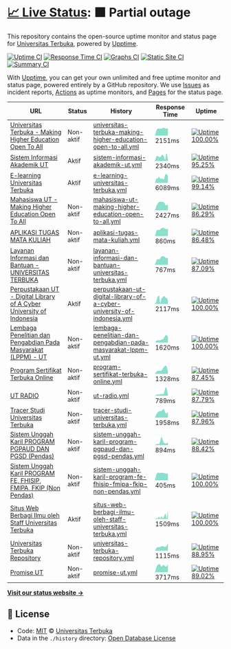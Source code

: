 # [📈 Live Status](https://UnivTerbuka.github.io/online): <!--live status--> **🟧 Partial outage**

This repository contains the open-source uptime monitor and status page for [Universitas Terbuka](https://www.ut.ac.id/), powered by [Upptime](https://github.com/upptime/upptime).

[![Uptime CI](https://github.com/koj-co/upptime/workflows/Uptime%20CI/badge.svg)](https://github.com/koj-co/upptime/actions?query=workflow%3A%22Uptime+CI%22)
[![Response Time CI](https://github.com/koj-co/upptime/workflows/Response%20Time%20CI/badge.svg)](https://github.com/koj-co/upptime/actions?query=workflow%3A%22Response+Time+CI%22)
[![Graphs CI](https://github.com/koj-co/upptime/workflows/Graphs%20CI/badge.svg)](https://github.com/koj-co/upptime/actions?query=workflow%3A%22Graphs+CI%22)
[![Static Site CI](https://github.com/koj-co/upptime/workflows/Static%20Site%20CI/badge.svg)](https://github.com/koj-co/upptime/actions?query=workflow%3A%22Static+Site+CI%22)
[![Summary CI](https://github.com/koj-co/upptime/workflows/Summary%20CI/badge.svg)](https://github.com/koj-co/upptime/actions?query=workflow%3A%22Summary+CI%22)

With [Upptime](https://upptime.js.org), you can get your own unlimited and free uptime monitor and status page, powered entirely by a GitHub repository. We use [Issues](https://github.com/UnivTerbuka/online/issues) as incident reports, [Actions](https://github.com/UnivTerbuka/online/actions) as uptime monitors, and [Pages](https://UnivTerbuka.github.io/online) for the status page.

<!--start: status pages-->
<!-- This summary is generated by Upptime (https://github.com/upptime/upptime) -->
<!-- Do not edit this manually, your changes will be overwritten -->

| URL                                                                                                   | Status    | History                                                                                                                                                                                                       | Response Time                                                                                                                            | Uptime                                                                                                                                                                                                                                                                                                                                     |
| ----------------------------------------------------------------------------------------------------- | --------- | ------------------------------------------------------------------------------------------------------------------------------------------------------------------------------------------------------------- | ---------------------------------------------------------------------------------------------------------------------------------------- | ------------------------------------------------------------------------------------------------------------------------------------------------------------------------------------------------------------------------------------------------------------------------------------------------------------------------------------------ |
| [Universitas Terbuka - Making Higher Education Open To All](https://www.ut.ac.id/)                    | Non-aktif | [universitas-terbuka-making-higher-education-open-to-all.yml](https://github.com/UnivTerbuka/online/commits/master/history/universitas-terbuka-making-higher-education-open-to-all.yml)                       | <img alt="Response time graph" src="./graphs/universitas-terbuka-making-higher-education-open-to-all.png" height="20"> 2151ms            | [![Uptime 100.00%](https://img.shields.io/endpoint?url=https%3A%2F%2Fraw.githubusercontent.com%2FUnivTerbuka%2Fonline%2Fmaster%2Fapi%2Funiversitas-terbuka-making-higher-education-open-to-all%2Fuptime.json)](https://UnivTerbuka.github.io/online/history/universitas-terbuka-making-higher-education-open-to-all)                       |
| [Sistem Informasi Akademik UT](https://sia.ut.ac.id/)                                                 | Aktif     | [sistem-informasi-akademik-ut.yml](https://github.com/UnivTerbuka/online/commits/master/history/sistem-informasi-akademik-ut.yml)                                                                             | <img alt="Response time graph" src="./graphs/sistem-informasi-akademik-ut.png" height="20"> 2340ms                                       | [![Uptime 95.25%](https://img.shields.io/endpoint?url=https%3A%2F%2Fraw.githubusercontent.com%2FUnivTerbuka%2Fonline%2Fmaster%2Fapi%2Fsistem-informasi-akademik-ut%2Fuptime.json)](https://UnivTerbuka.github.io/online/history/sistem-informasi-akademik-ut)                                                                              |
| [E-learning Universitas Terbuka](https://elearning.ut.ac.id/)                                         | Aktif     | [e-learning-universitas-terbuka.yml](https://github.com/UnivTerbuka/online/commits/master/history/e-learning-universitas-terbuka.yml)                                                                         | <img alt="Response time graph" src="./graphs/e-learning-universitas-terbuka.png" height="20"> 6089ms                                     | [![Uptime 99.14%](https://img.shields.io/endpoint?url=https%3A%2F%2Fraw.githubusercontent.com%2FUnivTerbuka%2Fonline%2Fmaster%2Fapi%2Fe-learning-universitas-terbuka%2Fuptime.json)](https://UnivTerbuka.github.io/online/history/e-learning-universitas-terbuka)                                                                          |
| [Mahasiswa UT - Making Higher Education Open To All](https://mahasiswa.ut.ac.id/)                     | Non-aktif | [mahasiswa-ut-making-higher-education-open-to-all.yml](https://github.com/UnivTerbuka/online/commits/master/history/mahasiswa-ut-making-higher-education-open-to-all.yml)                                     | <img alt="Response time graph" src="./graphs/mahasiswa-ut-making-higher-education-open-to-all.png" height="20"> 2427ms                   | [![Uptime 86.29%](https://img.shields.io/endpoint?url=https%3A%2F%2Fraw.githubusercontent.com%2FUnivTerbuka%2Fonline%2Fmaster%2Fapi%2Fmahasiswa-ut-making-higher-education-open-to-all%2Fuptime.json)](https://UnivTerbuka.github.io/online/history/mahasiswa-ut-making-higher-education-open-to-all)                                      |
| [APLIKASI TUGAS MATA KULIAH](https://tmk.ut.ac.id/tmkui/#/)                                           | Non-aktif | [aplikasi-tugas-mata-kuliah.yml](https://github.com/UnivTerbuka/online/commits/master/history/aplikasi-tugas-mata-kuliah.yml)                                                                                 | <img alt="Response time graph" src="./graphs/aplikasi-tugas-mata-kuliah.png" height="20"> 860ms                                          | [![Uptime 86.48%](https://img.shields.io/endpoint?url=https%3A%2F%2Fraw.githubusercontent.com%2FUnivTerbuka%2Fonline%2Fmaster%2Fapi%2Faplikasi-tugas-mata-kuliah%2Fuptime.json)](https://UnivTerbuka.github.io/online/history/aplikasi-tugas-mata-kuliah)                                                                                  |
| [Layanan Informasi dan Bantuan - UNIVERSITAS TERBUKA](http://hallo-ut.ut.ac.id/)                      | Non-aktif | [layanan-informasi-dan-bantuan-universitas-terbuka.yml](https://github.com/UnivTerbuka/online/commits/master/history/layanan-informasi-dan-bantuan-universitas-terbuka.yml)                                   | <img alt="Response time graph" src="./graphs/layanan-informasi-dan-bantuan-universitas-terbuka.png" height="20"> 767ms                   | [![Uptime 87.09%](https://img.shields.io/endpoint?url=https%3A%2F%2Fraw.githubusercontent.com%2FUnivTerbuka%2Fonline%2Fmaster%2Fapi%2Flayanan-informasi-dan-bantuan-universitas-terbuka%2Fuptime.json)](https://UnivTerbuka.github.io/online/history/layanan-informasi-dan-bantuan-universitas-terbuka)                                    |
| [Perpustakaan UT - Digital Library of A Cyber University of Indonesia](https://www.pustaka.ut.ac.id/) | Aktif     | [perpustakaan-ut-digital-library-of-a-cyber-university-of-indonesia.yml](https://github.com/UnivTerbuka/online/commits/master/history/perpustakaan-ut-digital-library-of-a-cyber-university-of-indonesia.yml) | <img alt="Response time graph" src="./graphs/perpustakaan-ut-digital-library-of-a-cyber-university-of-indonesia.png" height="20"> 2117ms | [![Uptime 100.00%](https://img.shields.io/endpoint?url=https%3A%2F%2Fraw.githubusercontent.com%2FUnivTerbuka%2Fonline%2Fmaster%2Fapi%2Fperpustakaan-ut-digital-library-of-a-cyber-university-of-indonesia%2Fuptime.json)](https://UnivTerbuka.github.io/online/history/perpustakaan-ut-digital-library-of-a-cyber-university-of-indonesia) |
| [Lembaga Penelitian dan Pengabdian Pada Masyarakat (LPPM) - UT](http://lppm.ut.ac.id/)                | Non-aktif | [lembaga-penelitian-dan-pengabdian-pada-masyarakat-lppm-ut.yml](https://github.com/UnivTerbuka/online/commits/master/history/lembaga-penelitian-dan-pengabdian-pada-masyarakat-lppm-ut.yml)                   | <img alt="Response time graph" src="./graphs/lembaga-penelitian-dan-pengabdian-pada-masyarakat-lppm-ut.png" height="20"> 1620ms          | [![Uptime 100.00%](https://img.shields.io/endpoint?url=https%3A%2F%2Fraw.githubusercontent.com%2FUnivTerbuka%2Fonline%2Fmaster%2Fapi%2Flembaga-penelitian-dan-pengabdian-pada-masyarakat-lppm-ut%2Fuptime.json)](https://UnivTerbuka.github.io/online/history/lembaga-penelitian-dan-pengabdian-pada-masyarakat-lppm-ut)                   |
| [Program Sertifikat Terbuka Online](http://moocs.ut.ac.id/)                                           | Non-aktif | [program-sertifikat-terbuka-online.yml](https://github.com/UnivTerbuka/online/commits/master/history/program-sertifikat-terbuka-online.yml)                                                                   | <img alt="Response time graph" src="./graphs/program-sertifikat-terbuka-online.png" height="20"> 1328ms                                  | [![Uptime 87.45%](https://img.shields.io/endpoint?url=https%3A%2F%2Fraw.githubusercontent.com%2FUnivTerbuka%2Fonline%2Fmaster%2Fapi%2Fprogram-sertifikat-terbuka-online%2Fuptime.json)](https://UnivTerbuka.github.io/online/history/program-sertifikat-terbuka-online)                                                                    |
| [UT RADIO](http://utradio.ut.ac.id/)                                                                  | Non-aktif | [ut-radio.yml](https://github.com/UnivTerbuka/online/commits/master/history/ut-radio.yml)                                                                                                                     | <img alt="Response time graph" src="./graphs/ut-radio.png" height="20"> 789ms                                                            | [![Uptime 87.79%](https://img.shields.io/endpoint?url=https%3A%2F%2Fraw.githubusercontent.com%2FUnivTerbuka%2Fonline%2Fmaster%2Fapi%2Fut-radio%2Fuptime.json)](https://UnivTerbuka.github.io/online/history/ut-radio)                                                                                                                      |
| [Tracer Studi Universitas Terbuka](http://tracer.lppm.ut.ac.id/)                                      | Non-aktif | [tracer-studi-universitas-terbuka.yml](https://github.com/UnivTerbuka/online/commits/master/history/tracer-studi-universitas-terbuka.yml)                                                                     | <img alt="Response time graph" src="./graphs/tracer-studi-universitas-terbuka.png" height="20"> 1958ms                                   | [![Uptime 87.96%](https://img.shields.io/endpoint?url=https%3A%2F%2Fraw.githubusercontent.com%2FUnivTerbuka%2Fonline%2Fmaster%2Fapi%2Ftracer-studi-universitas-terbuka%2Fuptime.json)](https://UnivTerbuka.github.io/online/history/tracer-studi-universitas-terbuka)                                                                      |
| [Sistem Unggah Karil PROGRAM PGPAUD DAN PGSD (Pendas)](http://karil.ut.ac.id/pendas/)                 | Non-aktif | [sistem-unggah-karil-program-pgpaud-dan-pgsd-pendas.yml](https://github.com/UnivTerbuka/online/commits/master/history/sistem-unggah-karil-program-pgpaud-dan-pgsd-pendas.yml)                                 | <img alt="Response time graph" src="./graphs/sistem-unggah-karil-program-pgpaud-dan-pgsd-pendas.png" height="20"> 894ms                  | [![Uptime 88.42%](https://img.shields.io/endpoint?url=https%3A%2F%2Fraw.githubusercontent.com%2FUnivTerbuka%2Fonline%2Fmaster%2Fapi%2Fsistem-unggah-karil-program-pgpaud-dan-pgsd-pendas%2Fuptime.json)](https://UnivTerbuka.github.io/online/history/sistem-unggah-karil-program-pgpaud-dan-pgsd-pendas)                                  |
| [Sistem Unggah Karil PROGRAM FE, FHISIP, FMIPA, FKIP (Non Pendas)](http://karil.ut.ac.id/nonpendas/)  | Non-aktif | [sistem-unggah-karil-program-fe-fhisip-fmipa-fkip-non-pendas.yml](https://github.com/UnivTerbuka/online/commits/master/history/sistem-unggah-karil-program-fe-fhisip-fmipa-fkip-non-pendas.yml)               | <img alt="Response time graph" src="./graphs/sistem-unggah-karil-program-fe-fhisip-fmipa-fkip-non-pendas.png" height="20"> 405ms         | [![Uptime 100.00%](https://img.shields.io/endpoint?url=https%3A%2F%2Fraw.githubusercontent.com%2FUnivTerbuka%2Fonline%2Fmaster%2Fapi%2Fsistem-unggah-karil-program-fe-fhisip-fmipa-fkip-non-pendas%2Fuptime.json)](https://UnivTerbuka.github.io/online/history/sistem-unggah-karil-program-fe-fhisip-fmipa-fkip-non-pendas)               |
| [Situs Web Berbagi Ilmu oleh Staff Universitas Terbuka](http://staff.ut.ac.id/)                       | Aktif     | [situs-web-berbagi-ilmu-oleh-staff-universitas-terbuka.yml](https://github.com/UnivTerbuka/online/commits/master/history/situs-web-berbagi-ilmu-oleh-staff-universitas-terbuka.yml)                           | <img alt="Response time graph" src="./graphs/situs-web-berbagi-ilmu-oleh-staff-universitas-terbuka.png" height="20"> 1509ms              | [![Uptime 100.00%](https://img.shields.io/endpoint?url=https%3A%2F%2Fraw.githubusercontent.com%2FUnivTerbuka%2Fonline%2Fmaster%2Fapi%2Fsitus-web-berbagi-ilmu-oleh-staff-universitas-terbuka%2Fuptime.json)](https://UnivTerbuka.github.io/online/history/situs-web-berbagi-ilmu-oleh-staff-universitas-terbuka)                           |
| [Universitas Terbuka Repository](http://repository.ut.ac.id/)                                         | Non-aktif | [universitas-terbuka-repository.yml](https://github.com/UnivTerbuka/online/commits/master/history/universitas-terbuka-repository.yml)                                                                         | <img alt="Response time graph" src="./graphs/universitas-terbuka-repository.png" height="20"> 1115ms                                     | [![Uptime 88.95%](https://img.shields.io/endpoint?url=https%3A%2F%2Fraw.githubusercontent.com%2FUnivTerbuka%2Fonline%2Fmaster%2Fapi%2Funiversitas-terbuka-repository%2Fuptime.json)](https://UnivTerbuka.github.io/online/history/universitas-terbuka-repository)                                                                          |
| [Promise UT](https://promise.ut.ac.id/)                                                               | Non-aktif | [promise-ut.yml](https://github.com/UnivTerbuka/online/commits/master/history/promise-ut.yml)                                                                                                                 | <img alt="Response time graph" src="./graphs/promise-ut.png" height="20"> 3717ms                                                         | [![Uptime 89.02%](https://img.shields.io/endpoint?url=https%3A%2F%2Fraw.githubusercontent.com%2FUnivTerbuka%2Fonline%2Fmaster%2Fapi%2Fpromise-ut%2Fuptime.json)](https://UnivTerbuka.github.io/online/history/promise-ut)                                                                                                                  |

<!--end: status pages-->

[**Visit our status website →**](https://UnivTerbuka.github.io/online)

## 📄 License

- Code: [MIT](./LICENSE) © [Universitas Terbuka](https://www.ut.ac.id/)
- Data in the `./history` directory: [Open Database License](https://opendatacommons.org/licenses/odbl/1-0/)
